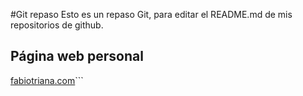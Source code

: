 #Git repaso
Esto es un repaso Git, para editar el README.md de mis repositorios de github.

## Página web personal
[fabiotriana.com](https://fabiotriana.com "**fabiotriana.com**")```
